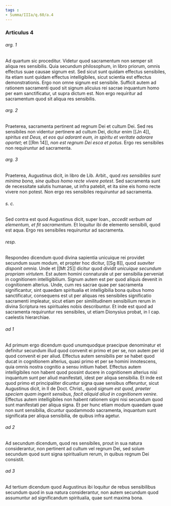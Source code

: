 ```yaml
---
tags : 
- Summa/IIIa/q.60/a.4
---
```


### Articulus 4

###### arg. 1
Ad quartum sic proceditur. Videtur quod sacramentum non semper sit aliqua res sensibilis. Quia secundum philosophum, in libro priorum, omnis effectus suae causae signum est. Sed sicut sunt quidam effectus sensibiles, ita etiam sunt quidam effectus intelligibiles, sicut scientia est effectus demonstrationis. Ergo non omne signum est sensibile. Sufficit autem ad rationem sacramenti quod sit signum alicuius rei sacrae inquantum homo per eam sanctificatur, ut supra dictum est. Non ergo requiritur ad sacramentum quod sit aliqua res sensibilis.

###### arg. 2
Praeterea, sacramenta pertinent ad regnum Dei et cultum Dei. Sed res sensibiles non videntur pertinere ad cultum Dei, dicitur enim [[Jn 4]], *spiritus est Deus, et eos qui adorant eum, in spiritu et veritate adorare oportet*; et [[Rm 14]], *non est regnum Dei esca et potus*. Ergo res sensibiles non requiruntur ad sacramenta.

###### arg. 3
Praeterea, Augustinus dicit, in libro de Lib. Arbit., quod *res sensibiles sunt minima bona, sine quibus homo recte vivere potest*. Sed sacramenta sunt de necessitate salutis humanae, ut infra patebit, et ita sine eis homo recte vivere non potest. Non ergo res sensibiles requiruntur ad sacramenta.

###### s. c.
Sed contra est quod Augustinus dicit, super Ioan., *accedit verbum ad elementum, et fit sacramentum*. Et loquitur ibi de elemento sensibili, quod est aqua. Ergo res sensibiles requiruntur ad sacramenta.

###### resp.
Respondeo dicendum quod divina sapientia unicuique rei providet secundum suum modum, et propter hoc dicitur, [[Sg 8]], quod *suaviter disponit omnia*. Unde et [[Mt 25]] dicitur quod *dividit unicuique secundum propriam virtutem*. Est autem homini connaturale ut per sensibilia perveniat in cognitionem intelligibilium. Signum autem est per quod aliquis devenit in cognitionem alterius. Unde, cum res sacrae quae per sacramenta significantur, sint quaedam spiritualia et intelligibilia bona quibus homo sanctificatur, consequens est ut per aliquas res sensibiles significatio sacramenti impleatur, sicut etiam per similitudinem sensibilium rerum in divina Scriptura res spirituales nobis describuntur. Et inde est quod ad sacramenta requiruntur res sensibiles, ut etiam Dionysius probat, in I cap. caelestis hierarchiae.

###### ad 1
Ad primum ergo dicendum quod unumquodque praecipue denominatur et definitur secundum illud quod convenit ei primo et per se, non autem per id quod convenit ei per aliud. Effectus autem sensibilis per se habet quod ducat in cognitionem alterius, quasi primo et per se homini innotescens, quia omnis nostra cognitio a sensu initium habet. Effectus autem intelligibiles non habent quod possint ducere in cognitionem alterius nisi inquantum sunt per aliud manifestati, idest per aliqua sensibilia. Et inde est quod primo et principaliter dicuntur signa quae sensibus offeruntur, sicut Augustinus dicit, in II de Doct. Christ., quod *signum est quod, praeter speciem quam ingerit sensibus, facit aliquid aliud in cognitionem venire*. Effectus autem intelligibiles non habent rationem signi nisi secundum quod sunt manifestati per aliqua signa. Et per hunc etiam modum quaedam quae non sunt sensibilia, dicuntur quodammodo sacramenta, inquantum sunt significata per aliqua sensibilia, de quibus infra agetur.

###### ad 2
Ad secundum dicendum, quod res sensibiles, prout in sua natura considerantur, non pertinent ad cultum vel regnum Dei, sed solum secundum quod sunt signa spiritualium rerum, in quibus regnum Dei consistit.

###### ad 3
Ad tertium dicendum quod Augustinus ibi loquitur de rebus sensibilibus secundum quod in sua natura considerantur, non autem secundum quod assumuntur ad significandum spiritualia, quae sunt maxima bona.

